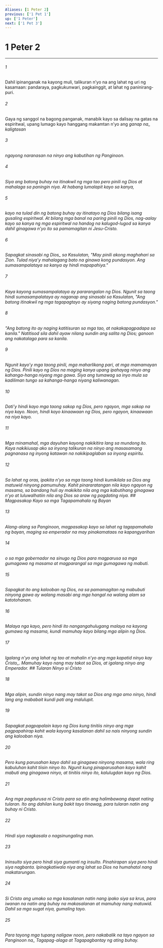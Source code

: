 ```yaml
---
Aliases: [1 Peter 2]
previous: ['1 Pet 1']
up: ['1 Peter']
next: ['1 Pet 3']
---
```

# 1 Peter 2

***






















###### 1 










Dahil ipinanganak na kayong muli, talikuran nʼyo na ang lahat ng uri ng kasamaan: pandaraya, pagkukunwari, pagkainggit, at lahat ng paninirang-puri. 





















###### 2 










Gaya ng sanggol na bagong panganak, manabik kayo sa dalisay na gatas na espiritwal, upang lumago kayo hanggang makamtan nʼyo ang <i class="trans-change">ganap na_ kaligtasan 





















###### 3 










ngayong naranasan na ninyo ang kabutihan ng Panginoon. 





















###### 4 










Siya ang batong buhay na itinakwil ng mga tao pero pinili ng Dios at mahalaga sa paningin niya. At habang lumalapit kayo sa kanya, 





















###### 5 










kayo na tulad din ng batong buhay ay itinatayo ng Dios bilang isang gusaling espiritwal. At bilang mga banal na paring pinili ng Dios, nag-aalay kayo sa kanya ng mga espiritwal na handog na kalugod-lugod sa kanya dahil ginagawa nʼyo ito sa pamamagitan ni Jesu-Cristo. 





















###### 6 










Sapagkat sinasabi <i class="trans-change">ng Dios_ sa Kasulatan, "May pinili akong maghahari sa Zion. Tulad niyaʼy mahalagang bato na ginawa kong pundasyon. Ang sumasampalataya sa kanya ay hindi mapapahiya." 





















###### 7 










Kaya kayong sumasampalataya ay pararangalan ng Dios. Ngunit sa taong hindi sumasampalataya ay naganap ang sinasabi sa Kasulatan, "Ang batong itinakwil ng mga tagapagtayo ay siyang naging batong pundasyon." 





















###### 8 










"Ang batong ito ay naging katitisuran sa mga tao, at nakakapagpadapa sa kanila." Natitisod sila dahil ayaw nilang sundin ang salita ng Dios; ganoon ang nakatalaga para sa kanila. 





















###### 9 










Ngunit kayoʼy mga taong pinili, mga maharlikang pari, at mga mamamayan ng Dios. Pinili kayo ng Dios na maging kanya upang ipahayag ninyo ang kahanga-hanga niyang mga gawa. Siya ang tumawag sa inyo mula sa kadiliman tungo sa kahanga-hanga niyang kaliwanagan. 





















###### 10 










Datiʼy hindi kayo mga taong sakop ng Dios, pero ngayon, mga sakop na niya kayo. Noon, hindi kayo kinaawaan ng Dios, pero ngayon, kinaawaan na niya kayo. 





















###### 11 










Mga minamahal, mga dayuhan kayong nakikitira lang sa mundong ito. Kaya nakikiusap ako sa inyong talikuran na ninyo ang masasamang pagnanasa ng inyong katawan na nakikipaglaban sa inyong espiritu. 





















###### 12 










Sa lahat ng oras, ipakita nʼyo sa mga taong hindi kumikilala sa Dios ang matuwid ninyong pamumuhay. Kahit pinararatangan nila kayo ngayon ng masama, sa bandang huli ay makikita nila ang mga kabutihang ginagawa nʼyo at luluwalhatiin nila ang Dios sa araw ng pagdating niya. ## Magpasakop Kayo sa mga Tagapamahala ng Bayan 





















###### 13 










Alang-alang sa Panginoon, magpasakop kayo sa lahat ng tagapamahala ng bayan, maging sa emperador na may pinakamataas na kapangyarihan 





















###### 14 










o sa mga gobernador na sinugo ng Dios para magparusa sa mga gumagawa ng masama at magparangal sa mga gumagawa ng mabuti. 





















###### 15 










Sapagkat ito ang kalooban ng Dios, na sa pamamagitan ng mabubuti ninyong gawa ay walang masabi ang mga hangal na walang alam sa katotohanan. 





















###### 16 










Malaya nga kayo, pero hindi ito nangangahulugang malaya na kayong gumawa ng masama, kundi mamuhay kayo bilang mga alipin ng Dios. 





















###### 17 










Igalang nʼyo ang lahat ng tao at mahalin nʼyo ang mga kapatid ninyo <i class="trans-change">kay Cristo_. Mamuhay kayo nang may takot sa Dios, at igalang ninyo ang Emperador. ## Tularan Ninyo si Cristo 





















###### 18 










Mga alipin, sundin ninyo nang may takot sa Dios ang mga amo ninyo, hindi lang ang mababait kundi pati ang malulupit. 





















###### 19 










Sapagkat pagpapalain kayo ng Dios kung tinitiis ninyo ang mga pagpapahirap kahit wala kayong kasalanan dahil sa nais ninyong sundin ang kalooban niya. 





















###### 20 










Pero kung parusahan kayo dahil sa ginagawa ninyong masama, wala ring kabuluhan kahit tiisin ninyo ito. Ngunit kung pinaparusahan kayo kahit mabuti ang ginagawa ninyo, at tinitiis ninyo ito, kalulugdan kayo ng Dios. 





















###### 21 










Ang mga pagdurusa ni Cristo para sa atin ang halimbawang dapat nating tularan. Ito ang dahilan kung bakit tayo tinawag, para tularan natin ang buhay ni Cristo. 





















###### 22 










Hindi siya nagkasala o nagsinungaling man. 





















###### 23 










Ininsulto siya pero hindi siya gumanti ng insulto. Pinahirapan siya pero hindi siya nagbanta. Ipinagkatiwala niya ang lahat sa Dios na humahatol nang makatarungan. 





















###### 24 










Si Cristo ang umako sa mga kasalanan natin nang ipako siya sa krus, para iwanan na natin ang buhay na makasalanan at mamuhay nang matuwid. Dahil sa mga sugat niya, gumaling tayo. 





















###### 25 










Para tayong mga tupang naligaw noon, pero nakabalik na tayo ngayon sa <i class="trans-change">Panginoon na_ Tagapag-alaga at Tagapagbantay ng ating buhay.
